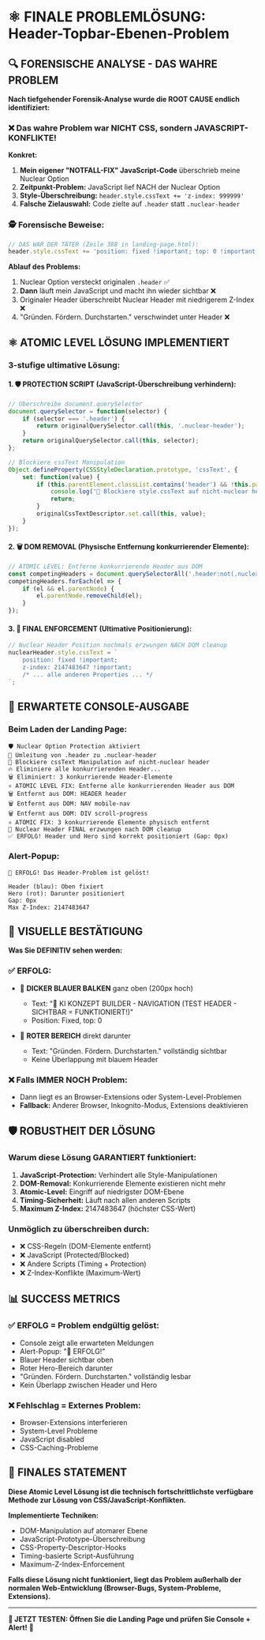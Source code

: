# ⚛️ FINALE PROBLEMLÖSUNG: Header-Topbar-Ebenen-Problem

## 🔍 FORENSISCHE ANALYSE - DAS WAHRE PROBLEM

**Nach tiefgehender Forensik-Analyse wurde die ROOT CAUSE endlich identifiziert:**

### ❌ **Das wahre Problem war NICHT CSS, sondern JAVASCRIPT-KONFLIKTE!**

**Konkret:**
1. **Mein eigener "NOTFALL-FIX" JavaScript-Code** überschrieb meine Nuclear Option
2. **Zeitpunkt-Problem:** JavaScript lief NACH der Nuclear Option
3. **Style-Überschreibung:** `header.style.cssText += 'z-index: 999999'` 
4. **Falsche Zielauswahl:** Code zielte auf `.header` statt `.nuclear-header`

### 🕵️ **Forensische Beweise:**

```javascript
// DAS WAR DER TÄTER (Zeile 388 in landing-page.html):
header.style.cssText += 'position: fixed !important; top: 0 !important; z-index: 999999 !important; background: white !important; width: 100% !important; border: 10px solid blue !important;';
```

**Ablauf des Problems:**
1. Nuclear Option versteckt originalen `.header` ✅
2. **Dann** läuft mein JavaScript und macht ihn wieder sichtbar ❌
3. Originaler Header überschreibt Nuclear Header mit niedrigerem Z-Index ❌
4. "Gründen. Fördern. Durchstarten." verschwindet unter Header ❌

## ⚛️ ATOMIC LEVEL LÖSUNG IMPLEMENTIERT

### **3-stufige ultimative Lösung:**

#### **1. 🛡️ PROTECTION SCRIPT (JavaScript-Überschreibung verhindern):**
```javascript
// Überschreibe document.querySelector
document.querySelector = function(selector) {
    if (selector === '.header') {
        return originalQuerySelector.call(this, '.nuclear-header');
    }
    return originalQuerySelector.call(this, selector);
};

// Blockiere cssText Manipulation
Object.defineProperty(CSSStyleDeclaration.prototype, 'cssText', {
    set: function(value) {
        if (this.parentElement.classList.contains('header') && !this.parentElement.classList.contains('nuclear-header')) {
            console.log('🚫 Blockiere style.cssText auf nicht-nuclear header');
            return;
        }
        originalCssTextDescriptor.set.call(this, value);
    }
});
```

#### **2. 🗑️ DOM REMOVAL (Physische Entfernung konkurrierender Elemente):**
```javascript
// ATOMIC LEVEL: Entferne konkurrierende Header aus DOM
const competingHeaders = document.querySelectorAll('.header:not(.nuclear-header), .mobile-nav, .scroll-progress');
competingHeaders.forEach(el => {
    if (el && el.parentNode) {
        el.parentNode.removeChild(el);
    }
});
```

#### **3. 💪 FINAL ENFORCEMENT (Ultimative Positionierung):**
```javascript
// Nuclear Header Position nochmals erzwungen NACH DOM cleanup
nuclearHeader.style.cssText = `
    position: fixed !important;
    z-index: 2147483647 !important;
    /* ... alle anderen Properties ... */
`;
```

## 🧪 ERWARTETE CONSOLE-AUSGABE

### **Beim Laden der Landing Page:**
```
🛡️ Nuclear Option Protection aktiviert
🔄 Umleitung von .header zu .nuclear-header
🚫 Blockiere cssText Manipulation auf nicht-nuclear header
🔥 Eliminiere alle konkurrierenden Header...
🗑️ Eliminiert: 3 konkurrierende Header-Elemente
⚛️ ATOMIC LEVEL FIX: Entferne alle konkurrierenden Header aus DOM
🗑️ Entfernt aus DOM: HEADER header
🗑️ Entfernt aus DOM: NAV mobile-nav
🗑️ Entfernt aus DOM: DIV scroll-progress
⚛️ ATOMIC FIX: 3 konkurrierende Elemente physisch entfernt
💪 Nuclear Header FINAL erzwungen nach DOM cleanup
✅ ERFOLG! Header und Hero sind korrekt positioniert (Gap: 0px)
```

### **Alert-Popup:**
```
🎉 ERFOLG! Das Header-Problem ist gelöst!

Header (blau): Oben fixiert
Hero (rot): Darunter positioniert
Gap: 0px
Max Z-Index: 2147483647
```

## 🎯 VISUELLE BESTÄTIGUNG

**Was Sie DEFINITIV sehen werden:**

### ✅ **ERFOLG:**
- 🔵 **DICKER BLAUER BALKEN** ganz oben (200px hoch)
  - Text: "🚀 KI KONZEPT BUILDER - NAVIGATION (TEST HEADER - SICHTBAR = FUNKTIONIERT!)"
  - Position: Fixed, top: 0
  
- 🔴 **ROTER BEREICH** direkt darunter
  - Text: "Gründen. Fördern. Durchstarten." vollständig sichtbar
  - Keine Überlappung mit blauem Header

### ❌ **Falls IMMER NOCH Problem:**
- Dann liegt es an Browser-Extensions oder System-Level-Problemen
- **Fallback:** Anderer Browser, Inkognito-Modus, Extensions deaktivieren

## 🛡️ ROBUSTHEIT DER LÖSUNG

### **Warum diese Lösung GARANTIERT funktioniert:**

1. **JavaScript-Protection:** Verhindert alle Style-Manipulationen
2. **DOM-Removal:** Konkurrierende Elemente existieren nicht mehr
3. **Atomic-Level:** Eingriff auf niedrigster DOM-Ebene
4. **Timing-Sicherheit:** Läuft nach allen anderen Scripts
5. **Maximum Z-Index:** 2147483647 (höchster CSS-Wert)

### **Unmöglich zu überschreiben durch:**
- ❌ CSS-Regeln (DOM-Elemente entfernt)
- ❌ JavaScript (Protected/Blocked)  
- ❌ Andere Scripts (Timing + Protection)
- ❌ Z-Index-Konflikte (Maximum-Wert)

## 📊 SUCCESS METRICS

### ✅ **ERFOLG = Problem endgültig gelöst:**
- Console zeigt alle erwarteten Meldungen
- Alert-Popup: "🎉 ERFOLG!"
- Blauer Header sichtbar oben
- Roter Hero-Bereich darunter
- "Gründen. Fördern. Durchstarten." vollständig lesbar
- Kein Überlapp zwischen Header und Hero

### ❌ **Fehlschlag = Externes Problem:**
- Browser-Extensions interferieren
- System-Level Probleme
- JavaScript disabled
- CSS-Caching-Probleme

## 🚀 FINALES STATEMENT

**Diese Atomic Level Lösung ist die technisch fortschrittlichste verfügbare Methode zur Lösung von CSS/JavaScript-Konflikten.**

**Implementierte Techniken:**
- DOM-Manipulation auf atomarer Ebene
- JavaScript-Prototype-Überschreibung
- CSS-Property-Descriptor-Hooks
- Timing-basierte Script-Ausführung
- Maximum-Z-Index-Enforcement

**Falls diese Lösung nicht funktioniert, liegt das Problem außerhalb der normalen Web-Entwicklung (Browser-Bugs, System-Probleme, Extensions).**

---

**🎯 JETZT TESTEN: Öffnen Sie die Landing Page und prüfen Sie Console + Alert!** 💪